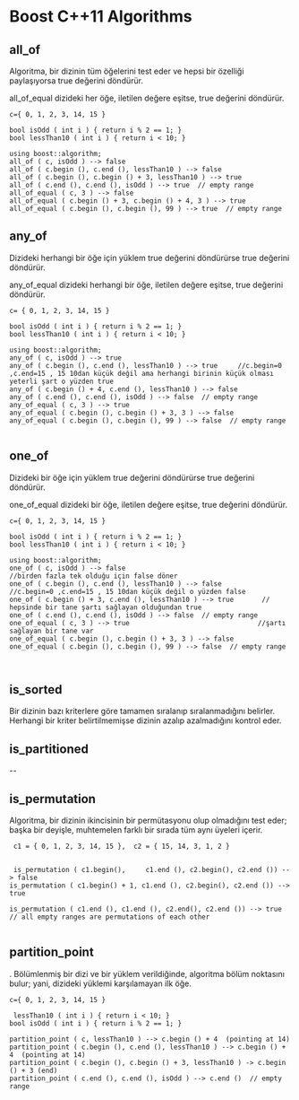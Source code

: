 # Boost C++11 Algorithms

## all_of

Algoritma, bir dizinin tüm öğelerini test eder ve hepsi bir özelliği paylaşıyorsa true değerini döndürür.

all_of_equal  dizideki her öğe, iletilen değere eşitse, true değerini döndürür.

```
c={ 0, 1, 2, 3, 14, 15 }

bool isOdd ( int i ) { return i % 2 == 1; }
bool lessThan10 ( int i ) { return i < 10; }

using boost::algorithm;
all_of ( c, isOdd ) --> false
all_of ( c.begin (), c.end (), lessThan10 ) --> false
all_of ( c.begin (), c.begin () + 3, lessThan10 ) --> true
all_of ( c.end (), c.end (), isOdd ) --> true  // empty range
all_of_equal ( c, 3 ) --> false
all_of_equal ( c.begin () + 3, c.begin () + 4, 3 ) --> true
all_of_equal ( c.begin (), c.begin (), 99 ) --> true  // empty range

```

## any_of

Dizideki herhangi bir öğe için yüklem true değerini döndürürse true değerini döndürür.

any_of_equal dizideki herhangi bir öğe, iletilen değere eşitse, true değerini döndürür.

```
c= { 0, 1, 2, 3, 14, 15 }

bool isOdd ( int i ) { return i % 2 == 1; }
bool lessThan10 ( int i ) { return i < 10; }

using boost::algorithm;
any_of ( c, isOdd ) --> true
any_of ( c.begin (), c.end (), lessThan10 ) --> true     //c.begin=0 ,c.end=15 , 15 10dan küçük değil ama herhangi birinin küçük olması yeterli şart o yüzden true
any_of ( c.begin () + 4, c.end (), lessThan10 ) --> false
any_of ( c.end (), c.end (), isOdd ) --> false  // empty range
any_of_equal ( c, 3 ) --> true
any_of_equal ( c.begin (), c.begin () + 3, 3 ) --> false
any_of_equal ( c.begin (), c.begin (), 99 ) --> false  // empty range


```


## one_of

Dizideki bir öğe için yüklem true değerini döndürürse true değerini döndürür.

one_of_equal dizideki bir öğe, iletilen değere eşitse, true değerini döndürür.


```
c={ 0, 1, 2, 3, 14, 15 }

bool isOdd ( int i ) { return i % 2 == 1; }
bool lessThan10 ( int i ) { return i < 10; }

using boost::algorithm;
one_of ( c, isOdd ) --> false                                  //birden fazla tek olduğu için false döner
one_of ( c.begin (), c.end (), lessThan10 ) --> false          //c.begin=0 ,c.end=15 , 15 10dan küçük değil o yüzden false
one_of ( c.begin () + 3, c.end (), lessThan10 ) --> true       // hepsinde bir tane şartı sağlayan olduğundan true
one_of ( c.end (), c.end (), isOdd ) --> false  // empty range
one_of_equal ( c, 3 ) --> true                                //şartı sağlayan bir tane var
one_of_equal ( c.begin (), c.begin () + 3, 3 ) --> false
one_of_equal ( c.begin (), c.begin (), 99 ) --> false  // empty range



```



## is_sorted

Bir dizinin bazı kriterlere göre tamamen sıralanıp sıralanmadığını belirler. Herhangi bir kriter belirtilmemişse dizinin azalıp azalmadığını kontrol eder.

## is_partitioned

--


## is_permutation

 Algoritma, bir dizinin ikincisinin bir permütasyonu olup olmadığını test eder; başka bir deyişle, muhtemelen farklı bir sırada tüm aynı üyeleri içerir.
 
```
 c1 = { 0, 1, 2, 3, 14, 15 },  c2 = { 15, 14, 3, 1, 2 }
 
 
 is_permutation ( c1.begin(),     c1.end (), c2.begin(), c2.end ()) --> false
is_permutation ( c1.begin() + 1, c1.end (), c2.begin(), c2.end ()) --> true

is_permutation ( c1.end (), c1.end (), c2.end(), c2.end ()) --> true  // all empty ranges are permutations of each other


```

## partition_point

. Bölümlenmiş bir dizi ve bir yüklem verildiğinde, algoritma bölüm noktasını bulur; yani, dizideki yüklemi karşılamayan ilk öğe.

```
c={ 0, 1, 2, 3, 14, 15 }

 lessThan10 ( int i ) { return i < 10; }
bool isOdd ( int i ) { return i % 2 == 1; }

partition_point ( c, lessThan10 ) --> c.begin () + 4  (pointing at 14)
partition_point ( c.begin (), c.end (), lessThan10 ) --> c.begin () + 4  (pointing at 14)
partition_point ( c.begin (), c.begin () + 3, lessThan10 ) -> c.begin () + 3 (end)
partition_point ( c.end (), c.end (), isOdd ) --> c.end ()  // empty range

```










